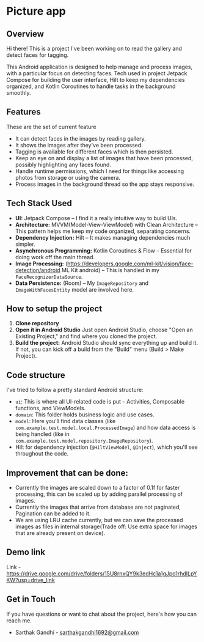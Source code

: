 # Picture app

## Overview

Hi there! This is a project I've been working on to read the gallery and detect faces for tagging.

This Android application is designed to help manage and process images, with a particular focus on detecting faces. Tech used in project Jetpack Compose for building the user interface, Hilt to keep my dependencies organized, and Kotlin Coroutines to handle tasks in the background smoothly.

## Features

These are the set of current feature

*   It can detect faces in the images by reading gallery.
*   It shows the images after they've been processed.
*   Tagging is available for different faces which is then persisted.
*   Keep an eye on and display a list of images that have been processed, possibly highlighting any faces found.
*   Handle runtime permissions, which I need for things like accessing photos from storage or using the camera.
*   Process images in the background thread so the app stays responsive.

## Tech Stack Used

*   **UI:** Jetpack Compose – I find it a really intuitive way to build UIs.
*   **Architecture:** MVVM(Model-View-ViewModel) with Clean Architecture – This pattern helps me keep my code organized, separating concerns.
*   **Dependency Injection:** Hilt – It makes managing dependencies much simpler.
*   **Asynchronous Programming:** Kotlin Coroutines & Flow – Essential for doing work off the main thread.
*   **Image Processing:** (https://developers.google.com/ml-kit/vision/face-detection/android ML Kit android) – This is handled in my `FaceRecognizerDataSource`.
*   **Data Persistence:** (Room) – My `ImageRepository` and `ImageWithFacesEntity` model are involved here.

## How to setup the project

1.  **Clone repository**
2.  **Open it in Android Studio**
    Just open Android Studio, choose "Open an Existing Project," and find where you cloned the project.
3.  **Build the project:**
    Android Studio should sync everything up and build it. If not, you can kick off a build from the "Build" menu (Build > Make Project).

## Code structure

I've tried to follow a pretty standard Android structure:
*   `ui`: This is where all UI-related code is put – Activities, Composable functions, and ViewModels.
*   `domain`: This folder holds business logic and use cases.
*   `model`: Here you'll find data classes (like `com.example.test.model.local.ProcessedImage`) and how data access is being handled (like in `com.example.test.model.repository.ImageRepository`).
*   Hilt for dependency injection (`@HiltViewModel`, `@Inject`), which you'll see throughout the code.

## Improvement that can be done:

* Currently the images are scaled down to a factor of 0.1f for faster processing, this can be scaled up by adding parallel processing of images.
* Currently the images that arrive from database are not paginated, Pagination can be added to it.
* We are using LRU cache currently, but we can save the processed images as files in internal storage(Trade off: Use extra space for images that are already present on device).
  

## Demo link

Link - https://drive.google.com/drive/folders/15U8rnxQY9k3edHc1a1gJpo1rhdILpYKW?usp=drive_link

## Get in Touch

If you have questions or want to chat about the project, here's how you can reach me.

*   Sarthak Gandhi - sarthakgandhi1692@gmail.com
